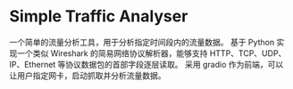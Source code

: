 # Simple Traffic Analyser

一个简单的流量分析工具，用于分析指定时间段内的流量数据。
基于 Python 实现一个类似 Wireshark 的简易网络协议解析器，能够支持 HTTP、TCP、UDP、IP、Ethernet 等协议数据包的首部字段逐层读取。
采用 gradio 作为前端，可以让用户指定网卡，启动抓取并分析流量数据。
